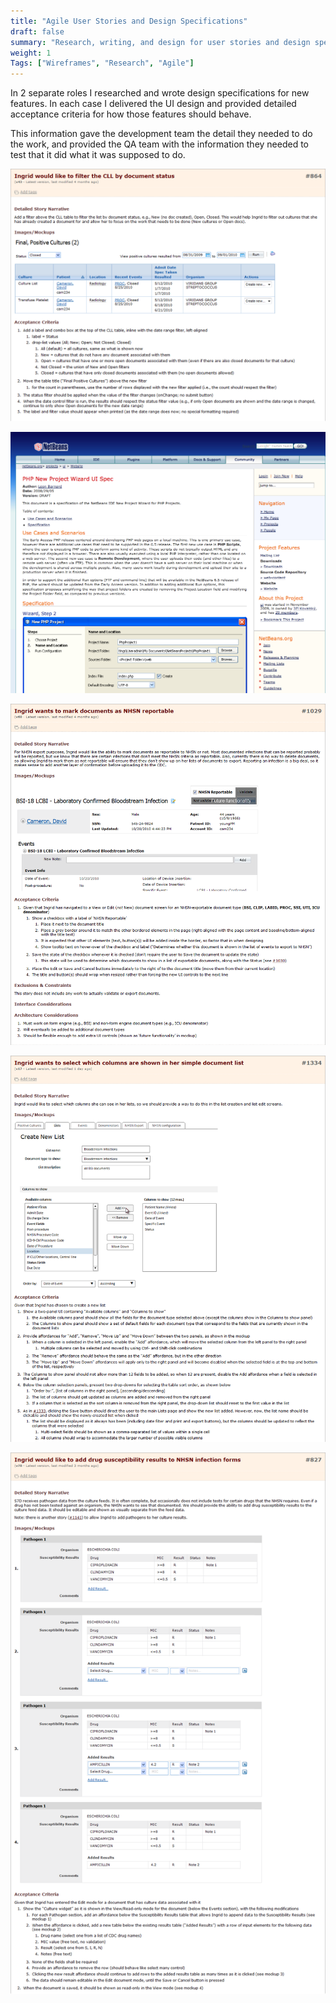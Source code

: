 ```yaml
---
title: "Agile User Stories and Design Specifications"
draft: false
summary: "Research, writing, and design for user stories and design specifications."
weight: 1
Tags: ["Wireframes", "Research", "Agile"]
---
```


In 2 separate roles I researched and wrote design specifications for new features. In each case I delivered the UI design and provided detailed acceptance criteria for how those features should behave.

This information gave the development team the detail they needed to do the work, and provided the QA team with the information they needed to test that it did what it was supposed to do.

![](864.png)

![](php_wizard.png)

![](1029.png)

![](1334.png)

![](827.png)



